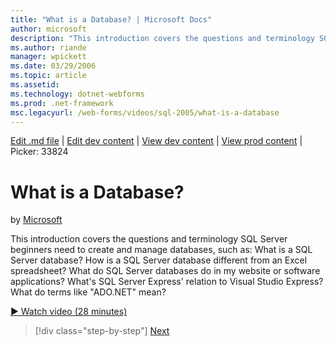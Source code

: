 ```yaml
---
title: "What is a Database? | Microsoft Docs"
author: microsoft
description: "This introduction covers the questions and terminology SQL Server beginners need to create and manage databases, such as: What is a SQL Server database? How..."
ms.author: riande
manager: wpickett
ms.date: 03/29/2006
ms.topic: article
ms.assetid: 
ms.technology: dotnet-webforms
ms.prod: .net-framework
msc.legacyurl: /web-forms/videos/sql-2005/what-is-a-database
---
```

[Edit .md file](C:\Projects\msc\dev\Msc.Www\Web.ASP\App_Data\github\web-forms\videos\sql-2005\what-is-a-database.md) | [Edit dev content](http://www.aspdev.net/umbraco#/content/content/edit/26877) | [View dev content](http://docs.aspdev.net/tutorials/web-forms/videos/sql-2005/what-is-a-database.html) | [View prod content](http://www.asp.net/web-forms/videos/sql-2005/what-is-a-database) | Picker: 33824

What is a Database?
====================
by [Microsoft](https://github.com/microsoft)

This introduction covers the questions and terminology SQL Server beginners need to create and manage databases, such as: What is a SQL Server database? How is a SQL Server database different from an Excel spreadsheet? What do SQL Server databases do in my website or software applications? What's SQL Server Express' relation to Visual Studio Express? What do terms like "ADO.NET" mean?

[&#9654; Watch video (28 minutes)](https://channel9.msdn.com/Blogs/ASP-NET-Site-Videos/what-is-a-database)

>[!div class="step-by-step"] [Next](understanding-database-tables-and-records.md)